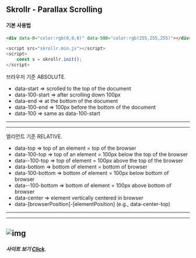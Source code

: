## Skrollr - Parallax Scrolling

#### 기본 사용법
```html
<div data-0="color:rgb(0,0,0)" data-500="color:rgb(255,255,255)"></div>
```
```javascript
<script src="skrollr.min.js"></script>
<script>
    const s = skrollr.init();
</script>
```
브라우저 기준 ABSOLUTE.
- data-start => scrolled to the top of the document
- data-100-start => after scrolling down 100px
- data-end => at the bottom of the document
- data-100-end => 100px before the bottom of the document
- data-100 => same as data-100-start
---
---
엘리먼트 기준 RELATIVE.
- data-top => top of an element = top of the browser
- data-100-top => top of an element = 100px below the top of the browser
- data--100-top => top of element = 100px above the top of the browser
- data-bottom => bottom of element = bottom of browser
- data-100-bottom => bottom of element = 100px below bottom of browser
- data--100-bottom => bottom of element = 100px above bottom of browser
- data-center => element vertically centered in browser
- data-[browserPosition]-[elementPosition] (e.g., data-center-top)
---
---
![img](https://user-images.githubusercontent.com/80723523/153315125-ddbefa96-aacf-41a5-896d-9cb9c31ce235.jpg)
---
##### 사이트 보기 [Click](https://franz0406.github.io/Parallax-Scrolling/).